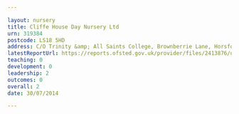 ```yaml
---

layout: nursery
title: Cliffe House Day Nursery Ltd
urn: 319384
postcode: LS18 5HD
address: C/O Trinity &amp; All Saints College, Brownberrie Lane, Horsforth,Leeds, West Yorkshire, LS18 5HD
latestReportUrl: https://reports.ofsted.gov.uk/provider/files/2413876/urn/319384.pdf
teaching: 0
development: 0
leadership: 2
outcomes: 0
overall: 2
date: 30/07/2014

---
```

